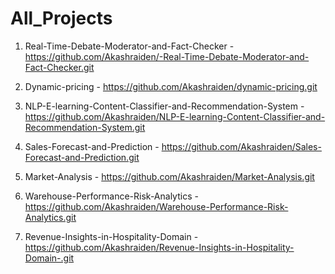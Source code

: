 # All_Projects

1) Real-Time-Debate-Moderator-and-Fact-Checker - https://github.com/Akashraiden/-Real-Time-Debate-Moderator-and-Fact-Checker.git
   
2) Dynamic-pricing - https://github.com/Akashraiden/dynamic-pricing.git

3) NLP-E-learning-Content-Classifier-and-Recommendation-System - https://github.com/Akashraiden/NLP-E-learning-Content-Classifier-and-Recommendation-System.git

4) Sales-Forecast-and-Prediction - https://github.com/Akashraiden/Sales-Forecast-and-Prediction.git

5) Market-Analysis - https://github.com/Akashraiden/Market-Analysis.git

6) Warehouse-Performance-Risk-Analytics - https://github.com/Akashraiden/Warehouse-Performance-Risk-Analytics.git

7) Revenue-Insights-in-Hospitality-Domain - https://github.com/Akashraiden/Revenue-Insights-in-Hospitality-Domain-.git
